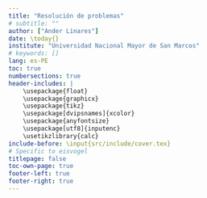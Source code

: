 ```yaml
---
title: "Resolución de problemas"
# subtitle: ""
author: ["Ander Linares"]
date: \today{}
institute: "Universidad Nacional Mayor de San Marcos"
# keywords: []
lang: es-PE
toc: true
numbersections: true
header-includes: |
    \usepackage{float}
    \usepackage{graphicx}
    \usepackage{tikz}
    \usepackage[dvipsnames]{xcolor}
    \usepackage{anyfontsize}
    \usepackage[utf8]{inputenc}
    \usetikzlibrary{calc}
include-before: \input{src/include/cover.tex}
# Specific to eisvogel
titlepage: false
toc-own-page: true
footer-left: true
footer-right: true
---
```

